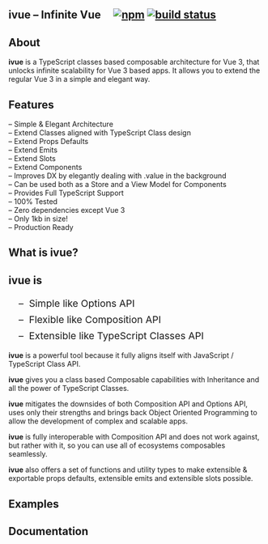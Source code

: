 ## ivue &ndash; Infinite Vue &nbsp; &nbsp; [![npm](https://img.shields.io/npm/v/ivue.svg)](https://www.npmjs.com/package/ivue) [![build status](https://github.com/infinite-system/ivue/actions/workflows/ci.yml/badge.svg?branch=main)](https://github.com/infinite-system/ivue/actions/workflows/ci.yml)

## About

**ivue** is a TypeScript classes based composable architecture for Vue 3, that unlocks infinite scalability for Vue 3 based apps. It allows you to extend the regular Vue 3 in a simple and elegant way.

## Features
&ndash; Simple & Elegant Architecture<br />
&ndash; Extend Classes aligned with TypeScript Class design<br />
&ndash; Extend Props Defaults<br />
&ndash; Extend Emits<br />
&ndash; Extend Slots<br />
&ndash; Extend Components<br />
&ndash; Improves DX by elegantly dealing with .value in the background<br />
&ndash; Can be used both as a Store and a View Model for Components<br />
&ndash; Provides Full TypeScript Support<br />
&ndash; 100% Tested<br />
&ndash; Zero dependencies except Vue 3<br />
&ndash; Only 1kb in size!<br />
&ndash; Production Ready<br />

## What is ivue?

## **ivue** is
<div style="padding-left:20px; font-size: 1.2rem; line-height: 2rem;">
&ndash;&nbsp; Simple like Options API<br />
&ndash;&nbsp; Flexible like Composition API<br />
&ndash;&nbsp; Extensible like TypeScript Classes API<br />
</div>

**ivue** is a powerful tool because it fully aligns itself with JavaScript / TypeScript Class API.

**ivue** gives you a class based Composable capabilities with Inheritance and all the power of TypeScript Classes.

**ivue** mitigates the downsides of both Composition API and Options API, uses only their strengths and brings back Object Oriented Programming to allow the development of complex and scalable apps.

**ivue** is fully interoperable with Composition API and does not work against, but rather with it, so you can use all of ecosystems composables seamlessly.

**ivue** also offers a set of functions and utility types to make extensible & exportable props defaults, extensible emits and extensible slots possible.


## Examples

## Documentation